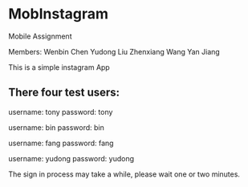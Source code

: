 # MobInstagram
Mobile Assignment

Members:   Wenbin Chen     Yudong Liu      Zhenxiang Wang       Yan Jiang

This is a simple instagram App

## There four test users:

  username: tony
  password: tony 
  
  username: bin 
  password: bin
  
  username: fang 
  password: fang
  
  username: yudong
  password: yudong
  
  

The sign in process may take a while, please wait one or two minutes.
